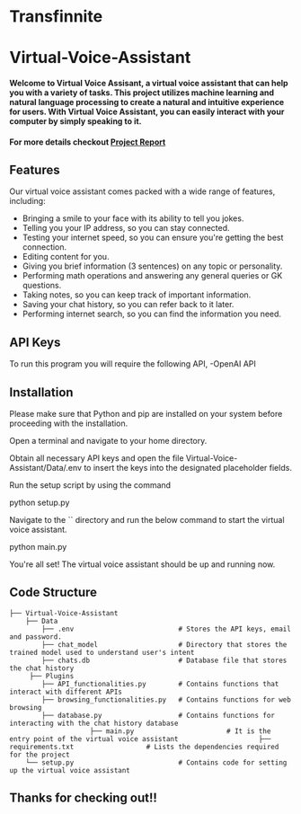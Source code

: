 # Transfinnite
# Virtual-Voice-Assistant

#### Welcome to Virtual Voice Assisant, a virtual voice assistant that can help you with a variety of tasks. This project utilizes machine learning and natural language processing to create a natural and intuitive experience for users. With Virtual Voice Assistant, you can easily interact with your computer by simply speaking to it.
#### For more details checkout [Project Report](https://github.com/Krish-Depani/Virtual-Voice-Assistant/blob/main/Project%20Report%20GitHub.pdf)

## Features
Our virtual voice assistant comes packed with a wide range of features, including:
- Bringing a smile to your face with its ability to tell you jokes.
- Telling you your IP address, so you can stay connected.
- Testing your internet speed, so you can ensure you're getting the best connection.
- Editing content for you.
- Giving you brief information (3 sentences) on any topic or personality.
- Performing math operations and answering any general queries or GK questions.
- Taking notes, so you can keep track of important information.
- Saving your chat history, so you can refer back to it later.
- Performing internet search, so you can find the information you need.


## API Keys
To run this program you will require the following API,
-OpenAI API

## Installation

Please make sure that Python and pip are installed on your system before proceeding with the installation.

Open a terminal and navigate to your home directory.

Obtain all necessary API keys and open the file Virtual-Voice-Assistant/Data/.env to insert the keys into the designated placeholder fields.

Run the setup script by using the command

python setup.py


Navigate to the `` directory and run the below command to start the virtual voice assistant.

python main.py


You're all set! The virtual voice assistant should be up and running now.

## Code Structure

    ├── Virtual-Voice-Assistant
        ├── Data                              
            ├── .env                          # Stores the API keys, email and password.
            ├── chat_model                    # Directory that stores the trained model used to understand user's intent
            ├── chats.db                      # Database file that stores the chat history
         ├── Plugins
            ├── API_functionalities.py        # Contains functions that interact with different APIs
            ├── browsing_functionalities.py   # Contains functions for web browsing
            ├── database.py                   # Contains functions for interacting with the chat history database
                        ├── main.py                       # It is the entry point of the virtual voice assistant                    ├── requirements.txt                  # Lists the dependencies required for the project
        └── setup.py                          # Contains code for setting up the virtual voice assistant


## Thanks for checking out!!
